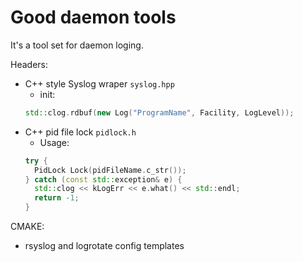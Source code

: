 # Good daemon tools

It's a tool set for daemon loging.

Headers:

* C++ style Syslog wraper `syslog.hpp`
  * init:
  ```c++
  std::clog.rdbuf(new Log("ProgramName", Facility, LogLevel));
  ```
* C++ pid file lock `pidlock.h`
  * Usage: 
  ```c++
  try {
    PidLock Lock(pidFileName.c_str());
  } catch (const std::exception& e) {
    std::clog << kLogErr << e.what() << std::endl;
    return -1;
  }
  ```

CMAKE:

* rsyslog and logrotate config templates
